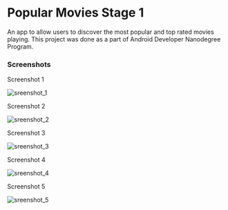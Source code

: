 # Popular Movies Stage 1
An app to allow users to discover the most popular and top rated movies playing. 
This project was done as a part of Android Developer Nanodegree Program.

### Screenshots

Screenshot 1

![sreenshot_1](https://user-images.githubusercontent.com/19844292/42053379-f680bb5c-7b2e-11e8-9cbf-da54400c1e08.png)

Screenshot 2

![sreenshot_2](https://user-images.githubusercontent.com/19844292/42053380-f6b31fd4-7b2e-11e8-941c-cd19252c0bae.png)

Screenshot 3

![sreenshot_3](https://user-images.githubusercontent.com/19844292/42053381-f6df9fdc-7b2e-11e8-8446-5c101b9a11b4.png)

Screenshot 4

![sreenshot_4](https://user-images.githubusercontent.com/19844292/42053382-f710cef4-7b2e-11e8-9404-a74c4e082a57.png)

Screenshot 5

![sreenshot_5](https://user-images.githubusercontent.com/19844292/42053383-f7419dae-7b2e-11e8-8316-34c1fe68d06d.png)
